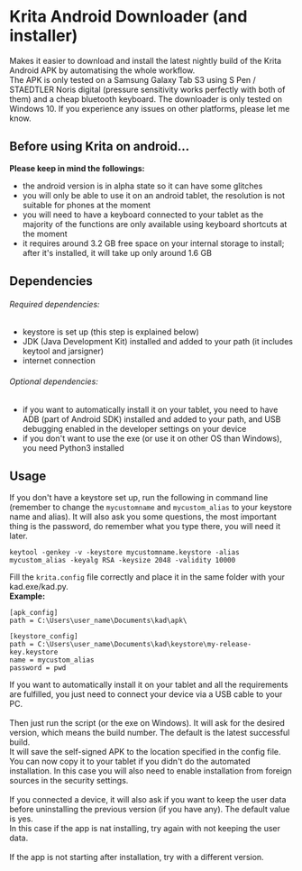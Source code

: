 # Krita Android Downloader (and installer)
Makes it easier to download and install the latest nightly build of the Krita Android APK by automatising the whole workflow.\
The APK is only tested on a Samsung Galaxy Tab S3 using S Pen / STAEDTLER Noris digital (pressure sensitivity works perfectly with both of them) and a cheap bluetooth keyboard. The downloader is only tested on Windows 10. If you experience any issues on other platforms, please let me know.

## Before using Krita on android...
**Please keep in mind the followings:**
- the android version is in alpha state so it can have some glitches
- you will only be able to use it on an android tablet, the resolution is not suitable for phones at the moment
- you will need to have a keyboard connected to your tablet as the majority of the functions are only available using keyboard shortcuts at the moment 
- it requires around 3.2 GB free space on your internal storage to install; after it's installed, it will take up only around 1.6 GB

## Dependencies
###### Required dependencies:
- keystore is set up (this step is explained below)
- JDK (Java Development Kit) installed and added to your path (it includes keytool and jarsigner)
- internet connection
###### Optional dependencies:
- if you want to automatically install it on your tablet, you need to have ADB (part of Android SDK) installed and added to your path, and USB debugging enabled in the developer settings on your device
- if you don't want to use the exe (or use it on other OS than Windows), you need Python3 installed

## Usage
If you don't have a keystore set up, run the following in command line (remember to change the `mycustomname` and `mycustom_alias` to your keystore name and alias). It will also ask you some questions, the most important thing is the password, do remember what you type there, you will need it later.
```
keytool -genkey -v -keystore mycustomname.keystore -alias mycustom_alias -keyalg RSA -keysize 2048 -validity 10000
```
Fill the `krita.config` file correctly and place it in the same folder with your kad.exe/kad.py.\
**Example:**
```
[apk_config]
path = C:\Users\user_name\Documents\kad\apk\

[keystore_config]
path = C:\Users\user_name\Documents\kad\keystore\my-release-key.keystore
name = mycustom_alias
password = pwd
```
If you want to automatically install it on your tablet and all the requirements are fulfilled, you just need to connect your device via a USB cable to your PC.\
\
Then just run the script (or the exe on Windows). 
It will ask for the desired version, which means the build number. The default is the latest successful build.\
It will save the self-signed APK to the location specified in the config file.
You can now copy it to your tablet if you didn't do the automated installation. In this case you will also need to enable installation from foreign sources in the security settings.\
\
If you connected a device, it will also ask if you want to keep the user data before uninstalling the previous version (if you have any). The default value is yes.\
In this case if the app is nat installing, try again with not keeping the user data.\
\
If the app is not starting after installation, try with a different version.
